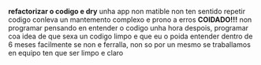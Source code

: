 **refactorizar o codigo e dry**
unha app non matible non ten sentido repetir codigo conleva un mantemento complexo e prono a erros **COIDADO!!!**
non programar pensando en entender o codigo unha hora despois, programar coa idea de que sexa un codigo limpo e que eu
o poida entender dentro de 6 meses facilmente se non e ferralla, non so por un mesmo se traballamos en equipo ten que ser
limpo e claro
